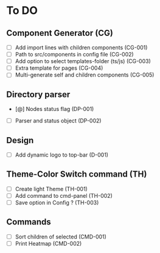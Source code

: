 # To DO

## Component Generator (CG)
- [ ] Add import lines with children components (CG-001)
- [ ] Path to src/components in config file (CG-002)
- [ ] Add option to select templates-folder (ts/js) (CG-003)
- [ ] Extra template for pages (CG-004)
- [ ] Multi-generate self and children components (CG-005)

## Directory parser
- [@] Nodes status flag (DP-001)
- [ ] Parser and status object (DP-002)

## Design
- [ ] Add dynamic logo to top-bar  (D-001)

## Theme-Color Switch command (TH)
- [ ] Create light Theme (TH-001)
- [ ] Add command to cmd-panel (TH-002)
- [ ] Save option in Config ? (TH-003)

## Commands
- [ ] Sort children of selected (CMD-001)
- [ ] Print Heatmap (CMD-002)
